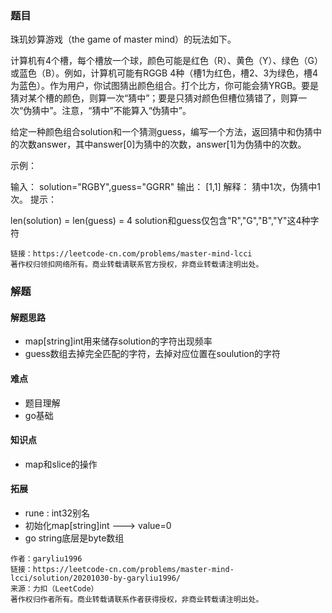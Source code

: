 ### 题目
珠玑妙算游戏（the game of master mind）的玩法如下。

计算机有4个槽，每个槽放一个球，颜色可能是红色（R）、黄色（Y）、绿色（G）或蓝色（B）。例如，计算机可能有RGGB 4种（槽1为红色，槽2、3为绿色，槽4为蓝色）。作为用户，你试图猜出颜色组合。打个比方，你可能会猜YRGB。要是猜对某个槽的颜色，则算一次“猜中”；要是只猜对颜色但槽位猜错了，则算一次“伪猜中”。注意，“猜中”不能算入“伪猜中”。

给定一种颜色组合solution和一个猜测guess，编写一个方法，返回猜中和伪猜中的次数answer，其中answer[0]为猜中的次数，answer[1]为伪猜中的次数。

示例：

输入： solution="RGBY",guess="GGRR"
输出： [1,1]
解释： 猜中1次，伪猜中1次。
提示：

len(solution) = len(guess) = 4
solution和guess仅包含"R","G","B","Y"这4种字符

```来源：力扣（LeetCode）
链接：https://leetcode-cn.com/problems/master-mind-lcci
著作权归领扣网络所有。商业转载请联系官方授权，非商业转载请注明出处。
```

### 解题
#### 解题思路
- map[string]int用来储存solution的字符出现频率
- guess数组去掉完全匹配的字符，去掉对应位置在soulution的字符
#### 难点
- 题目理解
- go基础
#### 知识点
- map和slice的操作
#### 拓展
- rune : int32别名
- 初始化map[string]int ---> value=0
- go string底层是byte数组

```
作者：garyliu1996
链接：https://leetcode-cn.com/problems/master-mind-lcci/solution/20201030-by-garyliu1996/
来源：力扣（LeetCode）
著作权归作者所有。商业转载请联系作者获得授权，非商业转载请注明出处。
```
